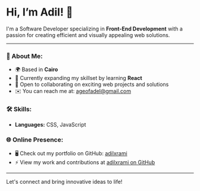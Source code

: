 # Hi, I’m Adil! 👋

I'm a Software Developer specializing in **Front-End Development** with a passion for creating efficient and visually appealing web solutions.

---

### 🌟 About Me:
- 🌍 Based in **Cairo**
- 🧠 Currently expanding my skillset by learning **React**
- 🤝 Open to collaborating on exciting web projects and solutions
- ✉️ You can reach me at: [ageofadel@gmail.com](mailto:ageofadel@gmail.com)

### 🛠 Skills:
- **Languages:** CSS, JavaScript

### 🌐 Online Presence:
- 🖥️ Check out my portfolio on GitHub: [adilxrami](https://github.com/adilxrami)
- ⚡ View my work and contributions at [adilxrami on GitHub](https://github.com/adilxrami)

---

Let's connect and bring innovative ideas to life!
